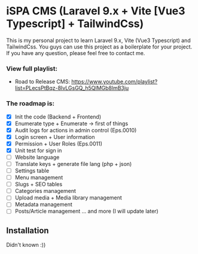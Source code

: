 # iSPA CMS (Laravel 9.x + Vite [Vue3 Typescript] + TailwindCss)

This is my personal project to learn Laravel 9.x, Vite (Vue3 Typescript) and TailwindCss.
You guys can use this project as a boilerplate for your project.
If you have any question, please feel free to contact me.

### View full playlist:
- Road to Release CMS: https://www.youtube.com/playlist?list=PLecsPtBqz-8IvLGsGQ_h5QIMGb8lmB3ju

### The roadmap is:
- [x] Init the code (Backend + Frontend)
- [x] Enumerate type + Enumerate -> first of things
- [x] Audit logs for actions in admin control (Eps.0010)
- [x] Login screen + User information
- [x] Permission + User Roles (Eps.0011)
- [x] Unit test for sign in
- [ ] Website language
- [ ] Translate keys + generate file lang (php + json)
- [ ] Settings table
- [ ] Menu management
- [ ] Slugs + SEO tables
- [ ] Categories management
- [ ] Upload media + Media library management
- [ ] Metadata management
- [ ] Posts/Article management
... and more (I will update later)

## Installation
Didn't known :))
